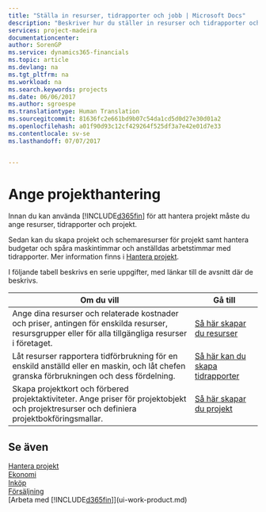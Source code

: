 ```yaml
---
title: "Ställa in resurser, tidrapporter och jobb | Microsoft Docs"
description: "Beskriver hur du ställer in resurser och tidrapporter och projekt för att hantera projekt."
services: project-madeira
documentationcenter: 
author: SorenGP
ms.service: dynamics365-financials
ms.topic: article
ms.devlang: na
ms.tgt_pltfrm: na
ms.workload: na
ms.search.keywords: projects
ms.date: 06/06/2017
ms.author: sgroespe
ms.translationtype: Human Translation
ms.sourcegitcommit: 81636fc2e661bd9b07c54da1cd5d0d27e30d01a2
ms.openlocfilehash: a01f90d93c12cf429264f525df3a7e42e01d7e33
ms.contentlocale: sv-se
ms.lasthandoff: 07/07/2017


---
```

# <a name="set-up-project-management"></a>Ange projekthantering
Innan du kan använda [!INCLUDE[d365fin](includes/d365fin_md.md)] för att hantera projekt måste du ange resurser, tidrapporter och projekt.

Sedan kan du skapa projekt och schemaresurser för projekt samt hantera budgetar och spåra maskintimmar och anställdas arbetstimmar med tidrapporter. Mer information finns i [Hantera projekt](projects-manage-projects.md).  

I följande tabell beskrivs en serie uppgifter, med länkar till de avsnitt där de beskrivs.

| Om du vill | Gå till |
| --- | --- |
| Ange dina resurser och relaterade kostnader och priser, antingen för enskilda resurser, resursgrupper eller för alla tillgängliga resurser i företaget. |[Så här skapar du resurser](projects-how-setup-resources.md) |
| Låt resurser rapportera tidförbrukning för en enskild anställd eller en maskin, och låt chefen granska förbrukningen och dess fördelning. |[Så här kan du skapa tidrapporter](projects-how-setup-time-sheets.md) |
| Skapa projektkort och förbered projektaktiviteter. Ange priser för projektobjekt och projektresurser och definiera projektbokföringsmallar. |[Så här skapar du projekt](projects-how-setup-jobs.md) |

## <a name="see-also"></a>Se även
[Hantera projekt](projects-manage-projects.md)  
[Ekonomi](finance.md)  
[Inköp](purchasing-manage-purchasing.md)         
[Försäljning](sales-manage-sales.md)     
[Arbeta med [!INCLUDE[d365fin](includes/d365fin_md.md)]](ui-work-product.md)  


